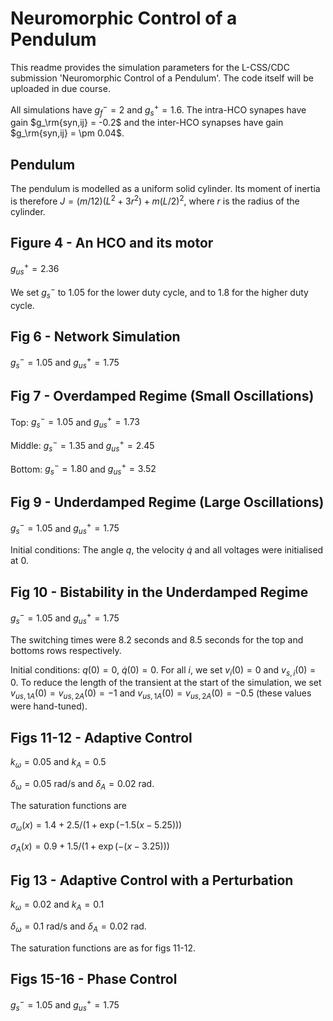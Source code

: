 # Neuromorphic Control of a Pendulum

This readme provides the simulation parameters for the L-CSS/CDC submission 'Neuromorphic Control of a Pendulum'. The code itself will be uploaded in due course.

All simulations have $g_f^- = 2$ and $g_s^+ = 1.6$. The intra-HCO synapes have gain $g_\rm{syn,ij} = -0.2$ and the inter-HCO synapses have gain $g_\rm{syn,ij} = \pm 0.04$.

## Pendulum

The pendulum is modelled as a uniform solid cylinder. Its moment of inertia is therefore $J = (m/12)(L^2 + 3r^2) + m(L/2)^2$, where $r$ is the radius of the cylinder.

## Figure 4 - An HCO and its motor

$g_{us}^+ = 2.36$

We set $g_s^-$ to 1.05 for the lower duty cycle, and to 1.8 for the higher duty cycle.

## Fig 6 - Network Simulation

$g_s^- = 1.05$ and $g_{us}^+ = 1.75$

## Fig 7 - Overdamped Regime (Small Oscillations)

Top:       $g_s^- = 1.05$ and $g_{us}^+ = 1.73$

Middle:  $g_s^- = 1.35$ and $g_{us}^+ = 2.45$

Bottom: $g_s^- = 1.80$ and $g_{us}^+ = 3.52$

## Fig 9 - Underdamped Regime (Large Oscillations)

 $g_s^- = 1.05$ and $g_{us}^+ = 1.75$

Initial conditions: The angle $q$, the velocity $\dot{q}$ and all voltages were initialised at 0.

## Fig 10 - Bistability in the Underdamped Regime

 $g_s^- = 1.05$ and $g_{us}^+ = 1.75$

The switching times were 8.2 seconds and 8.5 seconds for the top and bottoms rows respectively.

Initial conditions: $q(0) = 0$, $\dot{q}(0) = 0$. For all $i$, we set $v_i(0) = 0$ and $v_{s,i}(0)=0$. To reduce the length of the transient at the start of the simulation, we set $v_{us,1A}(0) = v_{us,2A}(0) = -1$ and $v_{us,1A}(0) = v_{us,2A}(0) = -0.5$ (these values were hand-tuned).

## Figs 11-12 - Adaptive Control

$k_\omega = 0.05$ and $k_A = 0.5$

$\delta_\omega = 0.05$ rad/s and $\delta_A = 0.02$ rad.

The saturation functions are

$\sigma_\omega(x) = 1.4 + 2.5/(1+\exp(-1.5(x-5.25)))$

$\sigma_A(x) = 0.9 + 1.5/(1+\exp(-(x-3.25)))$

## Fig 13 - Adaptive Control with a Perturbation

$k_\omega = 0.02$ and $k_A = 0.1$

$\delta_\omega = 0.1$ rad/s and $\delta_A = 0.02$ rad.

The saturation functions are as for figs 11-12.

## Figs 15-16 - Phase Control

 $g_s^- = 1.05$ and $g_{us}^+ = 1.75$

